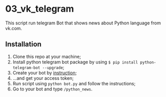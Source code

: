 # 03_vk_telegram
This script run telegram Bot that shows news about Python language from vk.com.

## Installation
1. Clone this repo at your machine;
2. Install python telegram bot package by using `$ pip install python-telegram-bot --upgrade`;
3. Create your bot by [instruction](https://core.telegram.org/bots#3-how-do-i-create-a-bot);
4. ...and get your access token;
5. Run script using `python bot.py` and follow the instructions;
6. Go to your bot and type `/python_news`.
